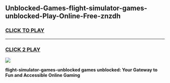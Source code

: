 
## Unblocked-Games-flight-simulator-games-unblocked-Play-Online-Free-znzdh
<h3>
<a href="https://premium76.site?title=flight-simulator-games-unblocked&ref=26A">CLICK TO PLAY</a></h3>
<hr>

<h3>
<a href="https://premium76.site?title=flight-simulator-games-unblocked&ref=26A">CLICK 2 PLAY</a>
  
</h3>

<a href="https://premium76.site?title=flight-simulator-games-unblocked&ref=26A"><img src="https://clearcache.store/games.png"></a>


**flight-simulator-games-unblocked games unblocked: Your Gateway to Fun and Accessible Online Gaming**
